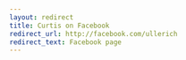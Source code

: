 ```yaml
---
layout: redirect
title: Curtis on Facebook
redirect_url: http://facebook.com/ullerich
redirect_text: Facebook page
---
```



